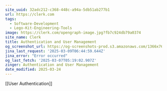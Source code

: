 ```yaml
---
site_uuid: 32adc212-c368-448c-a94a-5db51ab277b1
url: https://clerk.com
tags:
  - Software-Development
  - Lego-Kit-Engineering-Tools
image: https://clerk.com/opengraph-image.jpg?fb7c924db79a0374
site_name: Clerk
title: Authentication and User Management
og_screenshot_url: https://og-screenshots-prod.s3.amazonaws.com/1366x768/80/false/28160215470a6c6b5704bf3f439903066b564cf1b416e59df5f5c51b543f9717.jpeg""
jina_last_request: '2025-03-09T06:44:59.644Z'
jina_error: "Error occurred"
og_last_fetch: '2025-03-07T05:19:02.907Z'
zinger: Authentication and User Management
date_modified: 2025-03-24
---
```



[[User Authentication]]
